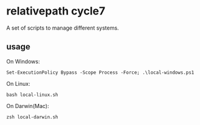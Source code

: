 # relativepath cycle7

A set of scripts to manage different systems.

## usage

On Windows:

`Set-ExecutionPolicy Bypass -Scope Process -Force; .\local-windows.ps1`

On Linux:

`bash local-linux.sh`

On Darwin(Mac):

`zsh local-darwin.sh`
